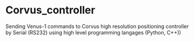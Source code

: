 # Corvus_controller
Sending Venus-1 commands to Corvus high resolution positioning controller by Serial (RS232) using high level programming langages (Python, C++))
